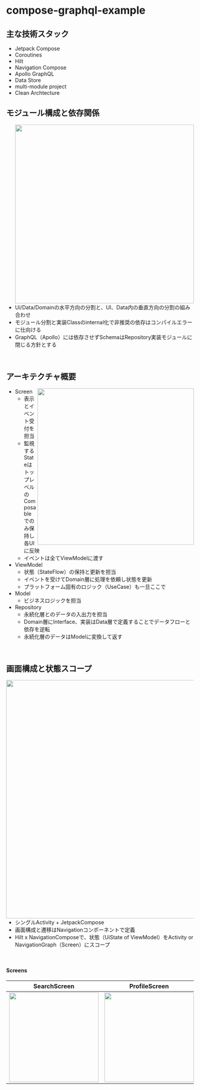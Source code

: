 # compose-graphql-example

## 主な技術スタック
- Jetpack Compose
- Coroutines
- Hilt
- Navigation Compose
- Apollo GraphQL
- Data Store
- multi-module project
- Clean Archtecture

## モジュール構成と依存関係
<img align="right" width="480px" src="https://user-images.githubusercontent.com/8592167/167348934-416c6a37-d6fd-47eb-aa82-4cbb5193e4a2.png">

- Ui/Data/Domainの水平方向の分割と、UI、Data内の垂直方向の分割の組み合わせ
- モジュール分割と実装Classのinternal化で非推奨の依存はコンパイルエラーに仕向ける
- GraphQL（Apollo）には依存させずSchemaはRepository実装モジュールに閉じる方針とする

<br clear="all" />

## アーキテクチャ概要
<img align="right" width="420px" src="https://user-images.githubusercontent.com/8592167/167346296-2f756f98-8e14-4e2c-99a4-8b64ec109a5a.png">

- Screen  
  - 表示とイベント受付を担当 
  - 監視するStateはトップレベルのComposableでのみ保持し各UIに反映
  - イベントは全てViewModelに渡す
- ViewModel
  - 状態（StateFlow）の保持と更新を担当
  - イベントを受けてDomain層に処理を依頼し状態を更新
  - プラットフォーム固有のロジック（UseCase）も一旦ここで
- Model
  - ビジネスロジックを担当
- Repository
  - 永続化層とのデータの入出力を担当
  - Domain層にInterface、実装はData層で定義することでデータフローと依存を逆転
  - 永続化層のデータはModelに変換して返す

<br clear="all" />

## 画面構成と状態スコープ
<img align="right" width="640px" src="https://user-images.githubusercontent.com/8592167/167349015-56a43676-cd0c-4569-bc17-02699088ae1d.png">

- シングルActivity + JetpackCompose
- 画面構成と遷移はNavigationコンポーネントで定義
- Hilt x NavigationComposeで、状態（UiState of ViewModel）をActivity or NavigationGraph（Screen）にスコープ

<br clear="all" />

#### Screens

|SearchScreen|ProfileScreen|CountryScreen|
:-:|:-:|:-:
| <img src="https://user-images.githubusercontent.com/8592167/167362159-c1c30a6f-1495-46a0-a69d-229fa94dedec.png" width="240px" /> | <img src="https://user-images.githubusercontent.com/8592167/167362149-886e46f6-e84c-4956-9382-0b05a173e6cd.png" width="240px" /> | <img src="https://user-images.githubusercontent.com/8592167/167362127-da064427-d7c6-4c0e-92f5-a71b57ad1552.png" width="240px" />| 

<br clear="all" />
